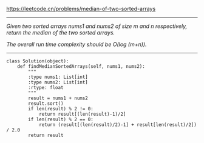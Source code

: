 https://leetcode.cn/problems/median-of-two-sorted-arrays
***
*Given two sorted arrays nums1 and nums2 of size m and n respectively, return the median of the two sorted arrays.*

*The overall run time complexity should be O(log (m+n)).*
***
```
class Solution(object):
    def findMedianSortedArrays(self, nums1, nums2):
        """
        :type nums1: List[int]
        :type nums2: List[int]
        :rtype: float
        """
        result = nums1 + nums2
        result.sort()
        if len(result) % 2 != 0:
            return result[(len(result)-1)/2]
        if len(result) % 2 == 0:
            return (result[(len(result)/2)-1] + result[len(result)/2]) / 2.0
        return result
``` 
